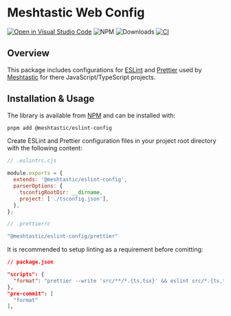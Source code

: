 # Meshtastic Web Config

[![Open in Visual Studio Code](https://open.vscode.dev/badges/open-in-vscode.svg)](https://open.vscode.dev/meshtastic/web-config) ![NPM](https://badgen.net/npm/v/@meshtastic/eslint-config) ![Downloads](https://badgen.net/npm/dt/@meshtastic/eslint-config) [![CI](https://github.com/meshtastic/web-config/actions/workflows/ci.yml/badge.svg)](https://github.com/meshtastic/web-config/actions/workflows/ci.yml)

## Overview

This package includes configurations for [ESLint](https://eslint.org/) and [Prettier](https://prettier.io/) used by [Meshtastic](https://meshtastic.org) for there JavaScript/TypeScript projects.

## Installation & Usage

The library is available from [NPM](https://www.npmjs.com/package/@meshtastic/eslint-config) and can be installed with:

```bash
pnpm add @meshtastic/eslint-config
```

Create ESLint and Prettier configuration files in your project root directory with the following content:

```js
// .eslintrc.cjs

module.exports = {
  extends: '@meshtastic/eslint-config',
  parserOptions: {
    tsconfigRootDir: __dirname,
    project: ['./tsconfig.json'],
  },
};
```

```js
// .prettierrc

"@meshtastic/eslint-config/prettier"
```

It is recommended to setup linting as a requirement before comitting:

```json
// package.json

"scripts": {
  "format": "prettier --write 'src/**/*.{ts,tsx}' && eslint src/*.{ts,tsx}"
},
"pre-commit": [
  "format"
],
```
